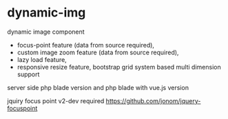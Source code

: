 # dynamic-img
dynamic image component
- focus-point feature (data from source required),
- custom image zoom feature (data from source required),
- lazy load feature,
- responsive resize feature, bootstrap grid system based multi dimension support 

server side php blade version and php blade with vue.js version

jquiry focus point v2-dev required
https://github.com/jonom/jquery-focuspoint
